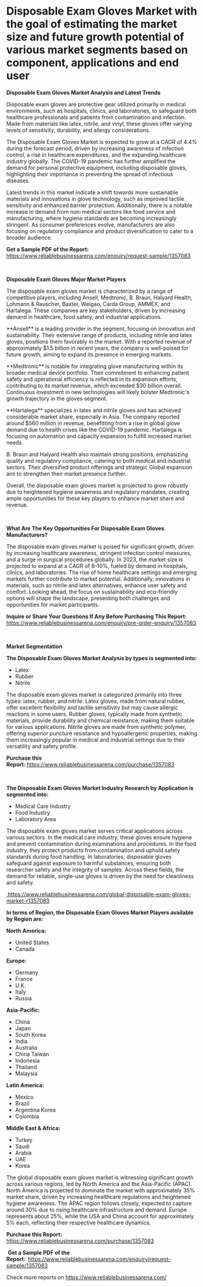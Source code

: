 <p><h1>Disposable Exam Gloves Market with the goal of estimating the market size and future growth potential of various market segments based on component, applications and end user</h1></p><p><strong>Disposable Exam Gloves Market Analysis and Latest Trends</strong></p>
<p><p>Disposable exam gloves are protective gear utilized primarily in medical environments, such as hospitals, clinics, and laboratories, to safeguard both healthcare professionals and patients from contamination and infection. Made from materials like latex, nitrile, and vinyl, these gloves offer varying levels of sensitivity, durability, and allergy considerations.</p><p>The Disposable Exam Gloves Market is expected to grow at a CAGR of 4.4% during the forecast period, driven by increasing awareness of infection control, a rise in healthcare expenditures, and the expanding healthcare industry globally. The COVID-19 pandemic has further amplified the demand for personal protective equipment, including disposable gloves, highlighting their importance in preventing the spread of infectious diseases.</p><p>Latest trends in this market indicate a shift towards more sustainable materials and innovations in glove technology, such as improved tactile sensitivity and enhanced barrier protection. Additionally, there is a notable increase in demand from non-medical sectors like food service and manufacturing, where hygiene standards are becoming increasingly stringent. As consumer preferences evolve, manufacturers are also focusing on regulatory compliance and product diversification to cater to a broader audience.</p></p>
<p><strong>Get a Sample PDF of the Report:&nbsp;</strong> <a href="https://www.reliablebusinessarena.com/enquiry/request-sample/1357083?utm_campaign=3314&utm_medium=2&utm_source=Github&utm_content=ia&utm_term=04042025&utm_id=disposable-exam-gloves">https://www.reliablebusinessarena.com/enquiry/request-sample/1357083</a></p>
<p>&nbsp;</p>
<p><strong>Disposable Exam Gloves Major Market Players</strong></p>
<p><p>The disposable exam gloves market is characterized by a range of competitive players, including Ansell, Medtronic, B. Braun, Halyard Health, Lohmann & Rauscher, Baxter, Weigao, Carda Group, AMMEX, and Hartalega. These companies are key stakeholders, driven by increasing demand in healthcare, food safety, and industrial applications.</p><p>**Ansell** is a leading provider in the segment, focusing on innovation and sustainability. Their extensive range of products, including nitrile and latex gloves, positions them favorably in the market. With a reported revenue of approximately $1.5 billion in recent years, the company is well-poised for future growth, aiming to expand its presence in emerging markets.</p><p>**Medtronic** is notable for integrating glove manufacturing within its broader medical device portfolio. Their commitment to enhancing patient safety and operational efficiency is reflected in its expansion efforts, contributing to its market revenue, which exceeded $30 billion overall. Continuous investment in new technologies will likely bolster Medtronic's growth trajectory in the gloves segment.</p><p>**Hartalega** specializes in latex and nitrile gloves and has achieved considerable market share, especially in Asia. The company reported around $560 million in revenue, benefitting from a rise in global glove demand due to health crises like the COVID-19 pandemic. Hartalega is focusing on automation and capacity expansion to fulfill increased market needs.</p><p>B. Braun and Halyard Health also maintain strong positions, emphasizing quality and regulatory compliance, catering to both medical and industrial sectors. Their diversified product offerings and strategic Global expansion aim to strengthen their market presence further.</p><p>Overall, the disposable exam gloves market is projected to grow robustly due to heightened hygiene awareness and regulatory mandates, creating ample opportunities for these key players to enhance market share and revenue.</p></p>
<p>&nbsp;</p>
<p><strong>What Are The Key Opportunities For Disposable Exam Gloves Manufacturers?</strong></p>
<p><p>The disposable exam gloves market is poised for significant growth, driven by increasing healthcare awareness, stringent infection control measures, and a surge in surgical procedures globally. In 2023, the market size is projected to expand at a CAGR of 8-10%, fueled by demand in hospitals, clinics, and laboratories. The rise of home healthcare settings and emerging markets further contribute to market potential. Additionally, innovations in materials, such as nitrile and latex alternatives, enhance user safety and comfort. Looking ahead, the focus on sustainability and eco-friendly options will shape the landscape, presenting both challenges and opportunities for market participants.</p></p>
<p><strong>Inquire or Share Your Questions If Any Before Purchasing This Report:</strong> <a href="https://www.reliablebusinessarena.com/enquiry/pre-order-enquiry/1357083?utm_campaign=3314&utm_medium=2&utm_source=Github&utm_content=ia&utm_term=04042025&utm_id=disposable-exam-gloves">https://www.reliablebusinessarena.com/enquiry/pre-order-enquiry/1357083</a></p>
<p>&nbsp;</p>
<p><strong>Market Segmentation</strong></p>
<p><strong>The Disposable Exam Gloves Market Analysis by types is segmented into:</strong></p>
<p><ul><li>Latex</li><li>Rubber</li><li>Nitrile</li></ul></p>
<p><p>The disposable exam gloves market is categorized primarily into three types: latex, rubber, and nitrile. Latex gloves, made from natural rubber, offer excellent flexibility and tactile sensitivity but may cause allergic reactions in some users. Rubber gloves, typically made from synthetic materials, provide durability and chemical resistance, making them suitable for various applications. Nitrile gloves are made from synthetic polymer, offering superior puncture resistance and hypoallergenic properties, making them increasingly popular in medical and industrial settings due to their versatility and safety profile.</p></p>
<p><strong>Purchase this Report:&nbsp;</strong><a href="https://www.reliablebusinessarena.com/purchase/1357083?utm_campaign=3314&utm_medium=2&utm_source=Github&utm_content=ia&utm_term=04042025&utm_id=disposable-exam-gloves">https://www.reliablebusinessarena.com/purchase/1357083</a></p>
<p>&nbsp;</p>
<p><strong>The Disposable Exam Gloves Market Industry Research by Application is segmented into:</strong></p>
<p><ul><li>Medical Care Industry</li><li>Food Industry</li><li>Laboratory Area</li></ul></p>
<p><p>The disposable exam gloves market serves critical applications across various sectors. In the medical care industry, these gloves ensure hygiene and prevent contamination during examinations and procedures. In the food industry, they protect products from contamination and uphold safety standards during food handling. In laboratories, disposable gloves safeguard against exposure to harmful substances, ensuring both researcher safety and the integrity of samples. Across these fields, the demand for reliable, single-use gloves is driven by the need for cleanliness and safety.</p></p>
<p><a href="https://www.reliablebusinessarena.com/global-disposable-exam-gloves-market-r1357083?utm_campaign=3314&utm_medium=2&utm_source=Github&utm_content=ia&utm_term=04042025&utm_id=disposable-exam-gloves">&nbsp;https://www.reliablebusinessarena.com/global-disposable-exam-gloves-market-r1357083</a></p>
<p><strong>In terms of Region, the Disposable Exam Gloves Market Players available by Region are:</strong></p>
<p>
    <p> <strong> North America: </strong>
        <ul>
            <li>United States</li>
            <li>Canada</li>
        </ul>
        </p> 
    <p> <strong> Europe: </strong>
        <ul>
            <li>Germany</li>
            <li>France</li>
            <li>U.K.</li>
            <li>Italy</li>
            <li>Russia</li>
        </ul>
        </p> 
    <p> <strong> Asia-Pacific: </strong>
        <ul>
            <li>China</li>
            <li>Japan</li>
            <li>South Korea</li>
            <li>India</li>
            <li>Australia</li>
            <li>China Taiwan</li>
            <li>Indonesia</li>
            <li>Thailand</li>
            <li>Malaysia</li>
        </ul>
        </p> 
    <p> <strong> Latin America: </strong>
        <ul>
            <li>Mexico</li>
            <li>Brazil</li>
            <li>Argentina Korea</li>
            <li>Colombia</li>
        </ul>
        </p> 
    <p> <strong> Middle East & Africa: </strong>
        <ul>
            <li>Turkey</li>
            <li>Saudi</li>
            <li>Arabia</li>
            <li>UAE</li>
            <li>Korea</li>
        </ul>
    </p>
    </p>
<p><p>The global disposable exam gloves market is witnessing significant growth across various regions, led by North America and the Asia-Pacific (APAC). North America is projected to dominate the market with approximately 35% market share, driven by increasing healthcare regulations and heightened hygiene awareness. The APAC region follows closely, expected to capture around 30% due to rising healthcare infrastructure and demand. Europe represents about 25%, while the USA and China account for approximately 5% each, reflecting their respective healthcare dynamics.</p></p>
<p><strong>Purchase this Report: </strong><a href="https://www.reliablebusinessarena.com/purchase/1357083?utm_campaign=3314&utm_medium=2&utm_source=Github&utm_content=ia&utm_term=04042025&utm_id=disposable-exam-gloves">https://www.reliablebusinessarena.com/purchase/1357083</a></p>
<p>&nbsp;<strong>Get a Sample PDF of the Report:&nbsp;&nbsp;</strong><a href="https://www.reliablebusinessarena.com/enquiry/request-sample/1357083?utm_campaign=3314&utm_medium=2&utm_source=Github&utm_content=ia&utm_term=04042025&utm_id=disposable-exam-gloves">https://www.reliablebusinessarena.com/enquiry/request-sample/1357083</a></p>
<p><strong></strong></p>
<p>Check more reports on <a href="https://www.reliablebusinessarena.com/?utm_campaign=3314&utm_medium=2&utm_source=Github&utm_content=ia&utm_term=04042025&utm_id=disposable-exam-gloves">https://www.reliablebusinessarena.com/</a></p>